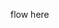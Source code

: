 <!DOCTYPE html>
<html lang="en">
<head>
<meta charset="UTF-8">
<meta name="viewport" content="width=device-width, initial-scale=1.0">
<link rel="stylesheet" href="./custom.css">
</head>
<body>
<main>
<div id='lexcontainer'>
<p>flow here</p>
</div>
<script type='text/javascript' src="
https://apd.myportal.hap.org/lightning/lightning.out.js"></script>
<script>
        $Lightning.use("runtime_appointmentbooking:lightningOutGuest",
            function() {                  // Callback once framework and app load
                $Lightning.createComponent(
                    "lightning:flow",    // top-level component of your app
                    { },    // attributes to set on the component when created
                    "lexcontainer",    // the DOM location to insert the component
                    function(component) {            // API name of the Flow
                        component.startFlow("Inbound_New_Guest_Appointment_Custom");
                    }
                );
            },
'https://apd.myportal.hap.org/'
  // Site endpoint
        );
</script>
</main>
</body>
</html>
